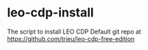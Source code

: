 # leo-cdp-install
The script to install LEO CDP
Default git repo at https://github.com/trieu/leo-cdp-free-edition
